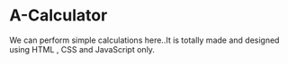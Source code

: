 # A-Calculator
We can perform simple calculations here..It is totally made and designed using HTML , CSS and JavaScript only.
